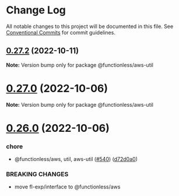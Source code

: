 # Change Log

All notable changes to this project will be documented in this file.
See [Conventional Commits](https://conventionalcommits.org) for commit guidelines.

## [0.27.2](https://github.com/functionless/functionless/compare/v0.27.1...v0.27.2) (2022-10-11)

**Note:** Version bump only for package @functionless/aws-util





# [0.27.0](https://github.com/functionless/functionless/compare/v0.26.0...v0.27.0) (2022-10-06)

**Note:** Version bump only for package @functionless/aws-util





# [0.26.0](https://github.com/functionless/functionless/compare/v0.25.1...v0.26.0) (2022-10-06)


### chore

* @functionless/aws, util, aws-util ([#540](https://github.com/functionless/functionless/issues/540)) ([d72d0a0](https://github.com/functionless/functionless/commit/d72d0a0c2c9e5b004bad170b022f268510ebb637))


### BREAKING CHANGES

* move fl-exp/interface to @functionless/aws
